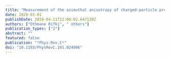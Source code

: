 ```yaml
---
title: "Measurement of the azimuthal anisotropy of charged-particle production in Xe+Xe collisions at $sqrts_mathrmNN=5.44$ TeV with the ATLAS detector"
date: 2020-01-01
publishDate: 2020-04-11T12:00:02.647120Z
authors: ["Othmane Rifki", " others"]
publication_types: ["2"]
abstract: ""
featured: false
publication: "*Phys.Rev.C*"
doi: "10.1103/PhysRevC.101.024906"
---
```


